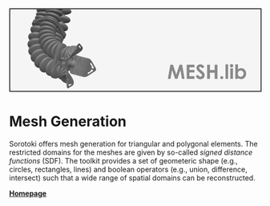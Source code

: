 <div align="center"> <img src="./src/mesh.png" width="650"> </div>

# Mesh Generation
Sorotoki offers mesh generation for triangular and polygonal elements. The restricted domains for the meshes are given by so-called *signed distance functions* (SDF). The toolkit provides a set of geometeric shape (e.g., circles, rectangles, lines) and boolean operators (e.g., union, difference, intersect) such that a wide range of spatial domains can be reconstructed.

[**Homepage**](https://bjcaasenbrood.github.io/SorotokiCode/)
